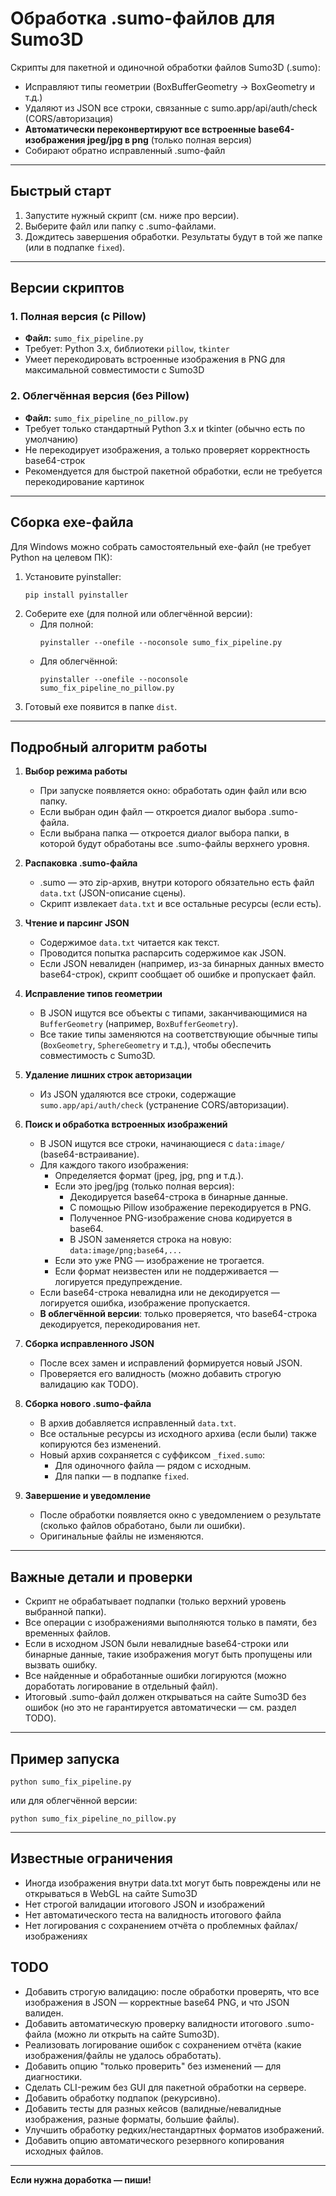 # Обработка .sumo-файлов для Sumo3D

Скрипты для пакетной и одиночной обработки файлов Sumo3D (.sumo):
- Исправляют типы геометрии (BoxBufferGeometry → BoxGeometry и т.д.)
- Удаляют из JSON все строки, связанные с sumo.app/api/auth/check (CORS/авторизация)
- **Автоматически переконвертируют все встроенные base64-изображения jpeg/jpg в png** (только полная версия)
- Собирают обратно исправленный .sumo-файл

---

## Быстрый старт

1. Запустите нужный скрипт (см. ниже про версии).
2. Выберите файл или папку с .sumo-файлами.
3. Дождитесь завершения обработки. Результаты будут в той же папке (или в подпапке `fixed`).

---

## Версии скриптов

### 1. Полная версия (с Pillow)
- **Файл:** `sumo_fix_pipeline.py`
- Требует: Python 3.x, библиотеки `pillow`, `tkinter`
- Умеет перекодировать встроенные изображения в PNG для максимальной совместимости с Sumo3D

### 2. Облегчённая версия (без Pillow)
- **Файл:** `sumo_fix_pipeline_no_pillow.py`
- Требует только стандартный Python 3.x и tkinter (обычно есть по умолчанию)
- Не перекодирует изображения, а только проверяет корректность base64-строк
- Рекомендуется для быстрой пакетной обработки, если не требуется перекодирование картинок

---

## Сборка exe-файла

Для Windows можно собрать самостоятельный exe-файл (не требует Python на целевом ПК):

1. Установите pyinstaller:
   ```
   pip install pyinstaller
   ```
2. Соберите exe (для полной или облегчённой версии):
   - Для полной:
     ```
     pyinstaller --onefile --noconsole sumo_fix_pipeline.py
     ```
   - Для облегчённой:
     ```
     pyinstaller --onefile --noconsole sumo_fix_pipeline_no_pillow.py
     ```
3. Готовый exe появится в папке `dist`.

---

## Подробный алгоритм работы

1. **Выбор режима работы**
   - При запуске появляется окно: обработать один файл или всю папку.
   - Если выбран один файл — откроется диалог выбора .sumo-файла.
   - Если выбрана папка — откроется диалог выбора папки, в которой будут обработаны все .sumo-файлы верхнего уровня.

2. **Распаковка .sumo-файла**
   - .sumo — это zip-архив, внутри которого обязательно есть файл `data.txt` (JSON-описание сцены).
   - Скрипт извлекает `data.txt` и все остальные ресурсы (если есть).

3. **Чтение и парсинг JSON**
   - Содержимое `data.txt` читается как текст.
   - Проводится попытка распарсить содержимое как JSON.
   - Если JSON невалиден (например, из-за бинарных данных вместо base64-строк), скрипт сообщает об ошибке и пропускает файл.

4. **Исправление типов геометрии**
   - В JSON ищутся все объекты с типами, заканчивающимися на `BufferGeometry` (например, `BoxBufferGeometry`).
   - Все такие типы заменяются на соответствующие обычные типы (`BoxGeometry`, `SphereGeometry` и т.д.), чтобы обеспечить совместимость с Sumo3D.

5. **Удаление лишних строк авторизации**
   - Из JSON удаляются все строки, содержащие `sumo.app/api/auth/check` (устранение CORS/авторизации).

6. **Поиск и обработка встроенных изображений**
   - В JSON ищутся все строки, начинающиеся с `data:image/` (base64-встраивание).
   - Для каждого такого изображения:
     - Определяется формат (jpeg, jpg, png и т.д.).
     - Если это jpeg/jpg (только полная версия):
       - Декодируется base64-строка в бинарные данные.
       - С помощью Pillow изображение перекодируется в PNG.
       - Полученное PNG-изображение снова кодируется в base64.
       - В JSON заменяется строка на новую: `data:image/png;base64,...`
     - Если это уже PNG — изображение не трогается.
     - Если формат неизвестен или не поддерживается — логируется предупреждение.
   - Если base64-строка невалидна или не декодируется — логируется ошибка, изображение пропускается.
   - **В облегчённой версии**: только проверяется, что base64-строка декодируется, перекодирования нет.

7. **Сборка исправленного JSON**
   - После всех замен и исправлений формируется новый JSON.
   - Проверяется его валидность (можно добавить строгую валидацию как TODO).

8. **Сборка нового .sumo-файла**
   - В архив добавляется исправленный `data.txt`.
   - Все остальные ресурсы из исходного архива (если были) также копируются без изменений.
   - Новый архив сохраняется с суффиксом `_fixed.sumo`:
     - Для одиночного файла — рядом с исходным.
     - Для папки — в подпапке `fixed`.

9. **Завершение и уведомление**
   - После обработки появляется окно с уведомлением о результате (сколько файлов обработано, были ли ошибки).
   - Оригинальные файлы не изменяются.

---

## Важные детали и проверки

- Скрипт не обрабатывает подпапки (только верхний уровень выбранной папки).
- Все операции с изображениями выполняются только в памяти, без временных файлов.
- Если в исходном JSON были невалидные base64-строки или бинарные данные, такие изображения могут быть пропущены или вызвать ошибку.
- Все найденные и обработанные ошибки логируются (можно доработать логирование в отдельный файл).
- Итоговый .sumo-файл должен открываться на сайте Sumo3D без ошибок (но это не гарантируется автоматически — см. раздел TODO).

---

## Пример запуска
```
python sumo_fix_pipeline.py
```
или для облегчённой версии:
```
python sumo_fix_pipeline_no_pillow.py
```

---

## Известные ограничения
- Иногда изображения внутри data.txt могут быть повреждены или не открываться в WebGL на сайте Sumo3D
- Нет строгой валидации итогового JSON и изображений
- Нет автоматического теста на валидность итогового файла
- Нет логирования с сохранением отчёта о проблемных файлах/изображениях

## TODO
- Добавить строгую валидацию: после обработки проверять, что все изображения в JSON — корректные base64 PNG, и что JSON валиден.
- Добавить автоматическую проверку валидности итогового .sumo-файла (можно ли открыть на сайте Sumo3D).
- Реализовать логирование ошибок с сохранением отчёта (какие изображения/файлы не удалось обработать).
- Добавить опцию "только проверить" без изменений — для диагностики.
- Сделать CLI-режим без GUI для пакетной обработки на сервере.
- Добавить обработку подпапок (рекурсивно).
- Добавить тесты для разных кейсов (валидные/невалидные изображения, разные форматы, большие файлы).
- Улучшить обработку редких/нестандартных форматов изображений.
- Добавить опцию автоматического резервного копирования исходных файлов.

---

**Если нужна доработка — пиши!** 